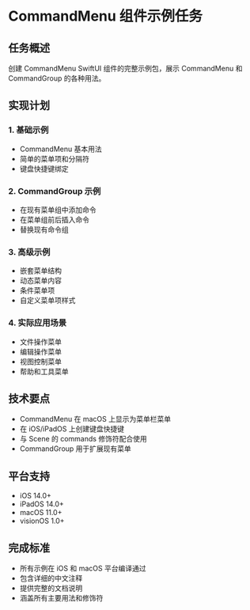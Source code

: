 # CommandMenu 组件示例任务

## 任务概述

创建 CommandMenu SwiftUI 组件的完整示例包，展示 CommandMenu 和 CommandGroup 的各种用法。

## 实现计划

### 1. 基础示例

- CommandMenu 基本用法
- 简单的菜单项和分隔符
- 键盘快捷键绑定

### 2. CommandGroup 示例

- 在现有菜单组中添加命令
- 在菜单组前后插入命令
- 替换现有命令组

### 3. 高级示例

- 嵌套菜单结构
- 动态菜单内容
- 条件菜单项
- 自定义菜单项样式

### 4. 实际应用场景

- 文件操作菜单
- 编辑操作菜单
- 视图控制菜单
- 帮助和工具菜单

## 技术要点

- CommandMenu 在 macOS 上显示为菜单栏菜单
- 在 iOS/iPadOS 上创建键盘快捷键
- 与 Scene 的 commands 修饰符配合使用
- CommandGroup 用于扩展现有菜单

## 平台支持

- iOS 14.0+
- iPadOS 14.0+
- macOS 11.0+
- visionOS 1.0+

## 完成标准

- 所有示例在 iOS 和 macOS 平台编译通过
- 包含详细的中文注释
- 提供完整的文档说明
- 涵盖所有主要用法和修饰符
